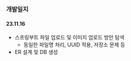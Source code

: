 ### 개발일지

#### 23.11.16

- 스프링부트 파일 업로드 및 이미지 업로드 방안 탐색
  - 동일한 파일명 처리, UUID 적용, 저장소 문제 등
- ER 설계 및 DB 생성
